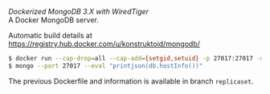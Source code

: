 
*Dockerized MongoDB 3.X with WiredTiger*     
A Docker MongoDB server.     
    
Automatic build details at https://registry.hub.docker.com/u/konstruktoid/mongodb/    

```sh
$ docker run --cap-drop=all --cap-add={setgid,setuid} -p 27017:27017 -d konstruktoid/mongodb  
$ mongo --port 27017 --eval "printjson(db.hostInfo())"   
```   
The previous Dockerfile and information is available in branch `replicaset`.  
